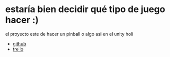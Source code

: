 # estaría bien decidir qué tipo de juego hacer :)
el proyecto este de hacer un pinball o algo asi en el unity
holi


* [github](https://github.com/nico-perez/proyecto_progmulti_ev1)
* [trello](https://trello.com/b/rPLVdcRp/proyectoprogmultiev1)
